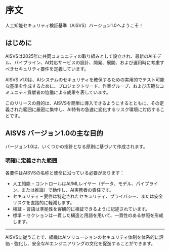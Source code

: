 # 序文

人工知能セキュリティ検証基準（AISVS）バージョン1.0へようこそ！

## はじめに

AISVSは2025年に共同コミュニティの取り組みとして設立され、最新のAIモデル、パイプライン、AI対応サービスの設計、開発、展開、および運用時に考慮すべきセキュリティ要件を定義しています。

AISVS v1.0は、AIシステムのセキュリティを確保するための実用的でテスト可能な基準を作成するために、プロジェクトリード、作業グループ、および広範なコミュニティ貢献者の協働による成果を表しています。

このリリースの目的は、AISVSを簡単に導入できるようにするとともに、その定義された範囲に厳密に集中し、AI特有の急速に変化するリスク環境に対応することです。

## AISVS バージョン1.0の主な目的

バージョン1.0は、いくつかの指針となる原則に基づいて作成されます。

### 明確に定義された範囲

各要件はAISVSの名称と使命に沿っている必要があります：

* 人工知能 – コントロールはAI/MLレイヤー（データ、モデル、パイプライン、または推論）で動作し、AI実務者の責任です。
* セキュリティ – 要件は特定されたセキュリティ、プライバシー、または安全リスクを直接的に軽減します。
* 検証 – 言語は準拠性を客観的に検証できるように記述されています。
* 標準 – セクションは一貫した構造と用語を用いて、一貫性のある参照を形成します。
  ​
---

AISVSに従うことで、組織はAIソリューションのセキュリティ体制を体系的に評価・強化し、安全なAIエンジニアリングの文化を促進することができます。

